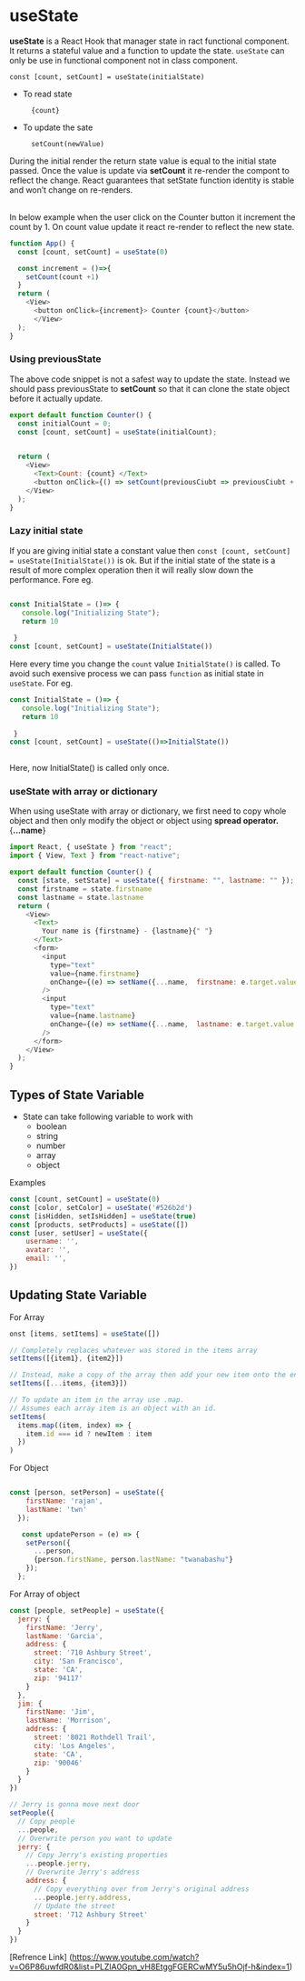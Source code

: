# useState

**useState** is a React Hook that manager state in ract functional component.  It returns a stateful value and a function to update the state. `useState` can only be use in functional component not in class component. 

    const [count, setCount] = useState(initialState)

- To read state

        {count}

- To update the sate

        setCount(newValue)

During the initial render the return state value is equal to the initial state passed. Once the value is update via **setCount** it re-render the compont to reflect the change. React guarantees that setState function identity is stable and won’t change on re-renders.

<br>
In below example when the user click on the Counter button it increment the count by 1. On count value update it react re-render to reflect the new state.

```js
function App() {
  const [count, setCount] = useState(0)

  const increment = ()=>{
    setCount(count +1)
  }
  return (
    <View>
      <button onClick={increment}> Counter {count}</button>
      </View>
  );
}
```

### Using previousState

The above code snippet is not a safest way to update the state. Instead we should pass previousState to **setCount** so that it  can clone the state object before it actually update.

```js
export default function Counter() {
  const initialCount = 0;
  const [count, setCount] = useState(initialCount);

  
  return (
    <View>
      <Text>Count: {count} </Text>
      <button onClick={() => setCount(previousCiubt => previousCiubt + 1)}> increment</button>
    </View>
  );
}

```
### Lazy initial state

If you are giving initial state a constant value then `const [count, setCount] = useState(InitialState())` is ok. But if the initial state of the state is a result of more complex operation then it will really slow down the performance. Fore eg.

 ```javascript

const InitialState = ()=> {
    console.log("Initializing State");
    return 10
    
  }
const [count, setCount] = useState(InitialState())

 ``` 

 Here every time you change the `count` value `InitialState()` is called. To avoid such exensive process we can pass `function` as initial state in `useState`. For eg.

 ```javascript
const InitialState = ()=> {
    console.log("Initializing State");
    return 10
    
  }
const [count, setCount] = useState(()=>InitialState())
  
 ```

 Here, now InitialState() is called only once.



### useState with array or dictionary

When using useState with array or dictionary, we first need to copy whole object and then only modify the object or object using **spread operator.** {**...name**}

```js
import React, { useState } from "react";
import { View, Text } from "react-native";

export default function Counter() {
  const [state, setState] = useState({ firstname: "", lastname: "" });
  const firstname = state.firstname
  const lastname = state.lastname
  return (
    <View>
      <Text>
        Your name is {firstname} - {lastname}{" "}
      </Text>
      <form>
        <input
          type="text"
          value={name.firstname}
          onChange={(e) => setName({...name,  firstname: e.target.value })}
        />
        <input
          type="text"
          value={name.lastname}
          onChange={(e) => setName({...name,  lastname: e.target.value })}
        />
      </form>
    </View>
  );
}
```

## Types of State Variable

- State can take following variable to work with
  - boolean
  - string
  - number
  - array
  - object


Examples

```javascript 
const [count, setCount] = useState(0)
const [color, setColor] = useState('#526b2d')
const [isHidden, setIsHidden] = useState(true)
const [products, setProducts] = useState([])
const [user, setUser] = useState({
    username: '',
    avatar: '',
    email: '',
})
```

## Updating State Variable

For Array
```javascript
onst [items, setItems] = useState([])

// Completely replaces whatever was stored in the items array
setItems([{item1}, {item2}])

// Instead, make a copy of the array then add your new item onto the end
setItems([...items, {item3}])

// To update an item in the array use .map. 
// Assumes each array item is an object with an id.
setItems(
  items.map((item, index) => {
    item.id === id ? newItem : item
  })
)
```


For Object

```javascript

const [person, setPerson] = useState({
    firstName: 'rajan',
    lastName: 'twn'
  });

   const updatePerson = (e) => {
    setPerson({
      ...person,
      {person.firstName, person.lastName: "twanabashu"}
    });
  };
```

For  Array of object

```javascript
const [people, setPeople] = useState({
  jerry: {
    firstName: 'Jerry',
    lastName: 'Garcia',
    address: {
      street: '710 Ashbury Street',
      city: 'San Francisco',
      state: 'CA',
      zip: '94117'
    }
  },
  jim: {
    firstName: 'Jim',
    lastName: 'Morrison',
    address: {
      street: '8021 Rothdell Trail',
      city: 'Los Angeles',
      state: 'CA',
      zip: '90046'
    }
  }
})

// Jerry is gonna move next door
setPeople({
  // Copy people
  ...people,
  // Overwrite person you want to update
  jerry: {
    // Copy Jerry's existing properties
    ...people.jerry,
    // Overwrite Jerry's address  
    address: {
      // Copy everything over from Jerry's original address
      ...people.jerry.address,
      // Update the street
      street: '712 Ashbury Street'
    }
  }
})
```

[Refrence Link] (https://www.youtube.com/watch?v=O6P86uwfdR0&list=PLZlA0Gpn_vH8EtggFGERCwMY5u5hOjf-h&index=1)
